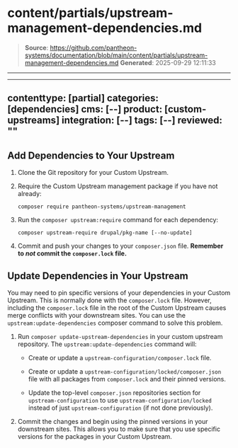 # content/partials/upstream-management-dependencies.md

> **Source**: https://github.com/pantheon-systems/documentation/blob/main/content/partials/upstream-management-dependencies.md
> **Generated**: 2025-09-29 12:11:33

---

---
contenttype: [partial]
categories: [dependencies]
cms: [--]
product: [custom-upstreams]
integration: [--]
tags: [--]
reviewed: ""
---

## Add Dependencies to Your Upstream

1. Clone the Git repository for your Custom Upstream.

1. Require the Custom Upstream management package if you have not already:

    ```bash{promptUser: user}
    composer require pantheon-systems/upstream-management
    ```

1. Run the `composer upstream:require` command for each dependency:

    ```bash{promptUser: user}
    composer upstream-require drupal/pkg-name [--no-update]
    ```

1. Commit and push your changes to your `composer.json` file. **Remember to *not* commit the `composer.lock` file.**

## Update Dependencies in Your Upstream

You may need to pin specific versions of your dependencies in your Custom Upstream. This is normally done with the `composer.lock` file. However, including the `composer.lock` file in the root of the Custom Upstream causes merge conflicts with your downstream sites. You can use the `upstream:update-dependencies` composer command to solve this problem.

1. Run `composer update-upstream-dependencies` in your custom upstream repository. The `upstream:update-dependencies` command will:

    - Create or update a `upstream-configuration/composer.lock` file.

    - Create or update a `upstream-configuration/locked/composer.json` file with all packages from `composer.lock` and their pinned versions.

    - Update the top-level `composer.json` repositories section for `upstream-configuration` to use `upstream-configuration/locked` instead of just `upstream-configuration` (if not done previously).

1. Commit the changes and begin using the pinned versions in your downstream sites. This allows you to make sure that you use specific versions for the packages in your Custom Upstream.
